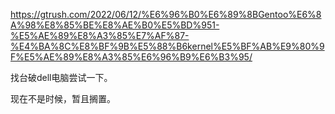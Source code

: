 https://gtrush.com/2022/06/12/%E6%96%B0%E6%89%8BGentoo%E6%8A%98%E8%85%BE%E8%AE%B0%E5%BD%951-%E5%AE%89%E8%A3%85%E7%AF%87-%E4%BA%8C%E8%BF%9B%E5%88%B6kernel%E5%BF%AB%E9%80%9F%E5%AE%89%E8%A3%85%E6%96%B9%E6%B3%95/

找台破dell电脑尝试一下。

现在不是时候，暂且搁置。